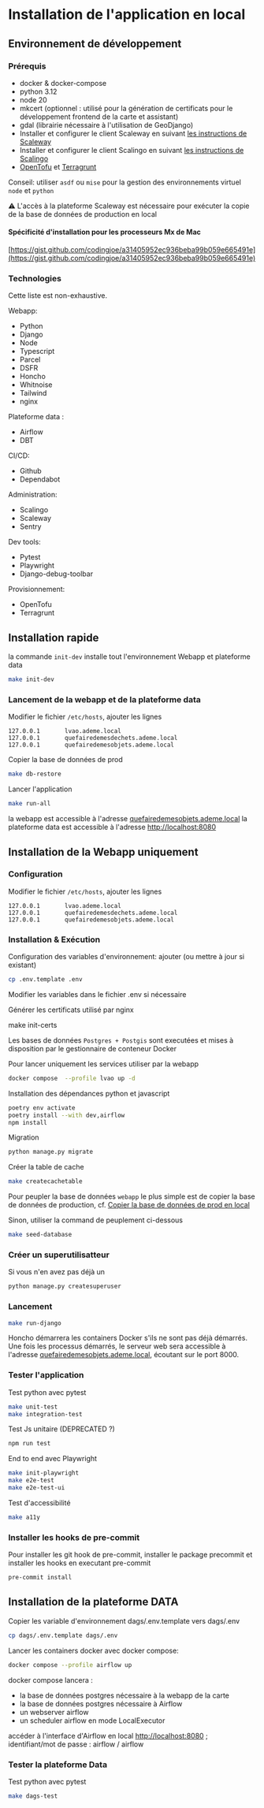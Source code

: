 # Installation de l'application en local

## Environnement de développement

### Prérequis

- docker & docker-compose
- python 3.12
- node 20
- mkcert (optionnel : utilisé pour la génération de certificats pour le développement frontend de la carte et assistant)
- gdal (librairie nécessaire à l'utilisation de GeoDjango)
- Installer et configurer le client Scaleway en suivant [les instructions de Scaleway](https://www.scaleway.com/en/docs/scaleway-cli/quickstart/)
- Installer et configurer le client Scalingo en suivant [les instructions de Scalingo](https://doc.scalingo.com/platform/cli/start)
- [OpenTofu](https://opentofu.org/docs/intro/install/) et [Terragrunt](https://terragrunt.gruntwork.io/docs/getting-started/install/)

Conseil: utiliser `asdf` ou `mise` pour la gestion des environnements virtuel `node` et `python`

⚠️ L'accès à la plateforme Scaleway est nécessaire pour exécuter la copie de la base de données de production en local

#### Spécificité d'installation pour les processeurs Mx de Mac

[https://gist.github.com/codingjoe/a31405952ec936beba99b059e665491e](https://gist.github.com/codingjoe/a31405952ec936beba99b059e665491e)

### Technologies

Cette liste est non-exhaustive.

Webapp:

- Python
- Django
- Node
- Typescript
- Parcel
- DSFR
- Honcho
- Whitnoise
- Tailwind
- nginx

Plateforme data :

- Airflow
- DBT

CI/CD:

- Github
- Dependabot

Administration:

- Scalingo
- Scaleway
- Sentry

Dev tools:

- Pytest
- Playwright
- Django-debug-toolbar

Provisionnement:

- OpenTofu
- Terragrunt

## Installation rapide

la commande `init-dev` installe tout l'environnement Webapp et plateforme data

```sh
make init-dev
```

### Lancement de la webapp et de la plateforme data

Modifier le fichier `/etc/hosts`, ajouter les lignes

```
127.0.0.1       lvao.ademe.local
127.0.0.1       quefairedemesdechets.ademe.local
127.0.0.1       quefairedemesobjets.ademe.local
```

Copier la base de données de prod

```sh
make db-restore
```

Lancer l'application

```sh
make run-all
```

la webapp est accessible à l'adresse [quefairedemesobjets.ademe.local](https://quefairedemesobjets.ademe.local/)
la plateforme data est accessible à l'adresse [http://localhost:8080](http://localhost:8080)

## Installation de la Webapp uniquement

### Configuration

Modifier le fichier `/etc/hosts`, ajouter les lignes

```
127.0.0.1       lvao.ademe.local
127.0.0.1       quefairedemesdechets.ademe.local
127.0.0.1       quefairedemesobjets.ademe.local
```

### Installation & Exécution

Configuration des variables d'environnement: ajouter (ou mettre à jour si existant)

```sh
cp .env.template .env
```

Modifier les variables dans le fichier .env si nécessaire

Générer les certificats utilisé par nginx

make init-certs

Les bases de données `Postgres + Postgis` sont executées et mises à disposition par le gestionnaire de conteneur Docker

Pour lancer uniquement les services utiliser par la webapp

```sh
docker compose  --profile lvao up -d
```

Installation des dépendances python et javascript

```sh
poetry env activate
poetry install --with dev,airflow
npm install
```

Migration

```sh
python manage.py migrate
```

Créer la table de cache

```sh
make createcachetable
```

Pour peupler la base de données `webapp` le plus simple est de copier la base de données de production, cf. [Copier la base de données de prod en local](useful_command.md#copier-la-base-de-donnees-de-prod-en-local)

Sinon, utiliser la command de peuplement ci-dessous

```sh
make seed-database
```

### Créer un superutilisatteur

Si vous n'en avez pas déjà un

```sh
python manage.py createsuperuser
```

### Lancement

```sh
make run-django
```

Honcho démarrera les containers Docker s'ils ne sont pas déjà démarrés.
Une fois les processus démarrés, le serveur web sera accessible à l'adresse [quefairedemesobjets.ademe.local](https://quefairedemesobjets.ademe.local/), écoutant sur le port 8000.

### Tester l'application

Test python avec pytest

```sh
make unit-test
make integration-test
```

Test Js unitaire (DEPRECATED ?)

```sh
npm run test
```

End to end avec Playwright

```sh
make init-playwright
make e2e-test
make e2e-test-ui
```

Test d'accessibilité

```sh
make a11y
```

### Installer les hooks de pre-commit

Pour installer les git hook de pre-commit, installer le package precommit et installer les hooks en executant pre-commit

```sh
pre-commit install
```

## Installation de la plateforme DATA

Copier les variable d'environnement dags/.env.template vers dags/.env

```sh
cp dags/.env.template dags/.env
```

Lancer les containers docker avec docker compose:

```sh
docker compose --profile airflow up
```

docker compose lancera :

- la base de données postgres nécessaire à la webapp de la carte
- la base de données postgres nécessaire à Airflow
- un webserver airflow
- un scheduler airflow en mode LocalExecutor

accéder à l'interface d'Airflow en local [http://localhost:8080](http://localhost:8080) ; identifiant/mot de passe : airflow / airflow

### Tester la plateforme Data

Test python avec pytest

```sh
make dags-test
```
